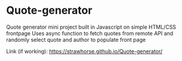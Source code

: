 # Quote-generator
Quote generator mini project built in Javascript on simple HTML/CSS frontpage
Uses async function to fetch quotes from remote API and randomly select quote and author to populate front page

Link (if working):
https://strawhorse.github.io/Quote-generator/
